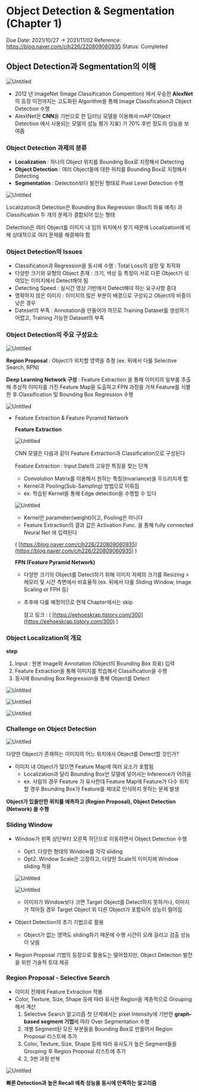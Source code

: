 # Object Detection & Segmentation (Chapter 1)

Due Date: 2021/10/27 → 2021/11/02
Reference: https://blog.naver.com/cjh226/220809060935
Status: Completed

## Object Detection과 Segmentation의 이해

![Untitled](Object%20Detection%20&%20Segmentation%20(Chapter%201)%2040f1a5e1e24545d5aa5109d7ad9a13f1/Untitled.png)

- 2012 년 ImageNet (Image Classification Competition) 에서 우승한 **AlexNet**의 등장 이전까지는 고도화된 Algorithm을 통해 Image Classification과 Object Detection 수행
- AlextNet은 **CNN**을 기반으로 한 딥러닝 모델을 이용해서 mAP (Object Detection 에서 사용되는 모델의 성능 평가 지표) 가 70% 후반 정도의 성능을 보여줌

### Object Detection 과제의 분류

- **Localization** : 하나의 Object 위치를 Bounding Box로 지정해서 Detecting
- **Object Detection** : 여러 Object들에 대한 위치를 Bounding Box로 지정해서 Detecting
- **Segmentation** : Detection보다 발전된 형태로 Pixel Level Detection 수행

![Untitled](Object%20Detection%20&%20Segmentation%20(Chapter%201)%2040f1a5e1e24545d5aa5109d7ad9a13f1/Untitled%201.png)

Localization과 Detection은 Bounding Box Regression (Box의 좌표 예측) 과 Classification 두 개의 문제가 결합되어 있는 형태

Detection은 여러 Object를 이미지 내 임의 위치에서 찾기 때문에 Localization에 비해 상대적으로 여러 문제를 해결해야 함

### Object Detection의 Issues

- Classification과 Regression을 동시에 수행 : Total Loss의 설정 및 최적화
- 다양한 크기와 유형의 Object 존재 : 크기, 색상 등 특징이 서로 다른 Object가 섞여있는 이미지에서 Detect해야 됨
- Detecting Speed : 실시간 영상 기반에서 Detect해야 하는 요구사항 증대
- 명확하지 않은 이미지 : 이미지의 많은 부분이 배경으로 구성되고 Object의 비중이 낮은 경우
- Dateset의 부족 : Annotation을 만들어야 하므로 Training Dataset를 생성하기 어렵고, Training 가능한 Dataset의 부족

### Object Detection의 주요 구성요소

![Untitled](Object%20Detection%20&%20Segmentation%20(Chapter%201)%2040f1a5e1e24545d5aa5109d7ad9a13f1/Untitled%202.png)

**Region Proposal** : Object가 위치할 영역을 추정 (ex. 뒤에서 다룰 Selective Search, RPN)

**Deep Learning Network 구성** : Feature Extraction 을 통해 이미지의 일부를 추출해 추상적 이미지를 가진 Feature Map을 도출하고 FPN 과정을 거쳐 Feature를 식별한 후 Classification 및 Bounding Box Regression 수행

![Untitled](Object%20Detection%20&%20Segmentation%20(Chapter%201)%2040f1a5e1e24545d5aa5109d7ad9a13f1/Untitled%203.png)

- Feature Extraction & Feature Pyramid Network
    
    **Feature Extraction**
    
    ![Untitled](Object%20Detection%20&%20Segmentation%20(Chapter%201)%2040f1a5e1e24545d5aa5109d7ad9a13f1/Untitled%204.png)
    
    CNN 모델은 다음과 같이 Feature Extraction과 Classification으로 구성된다
    
    Feature Extraction : Input Date의 고유한 특징을 찾는 단계
    
    - Convolution Matrix를 이용해서 원하는 특징(Invariance)을 두드러지게 함
    - Kernel과 Pooling(Sub-Sampling) 방법으로 이뤄짐
    - ex. 학습된 Kernel을 통해 Edge detection을 수행할 수 있다
    
    ![Untitled](Object%20Detection%20&%20Segmentation%20(Chapter%201)%2040f1a5e1e24545d5aa5109d7ad9a13f1/Untitled%205.png)
    
    - Kernel은 parameter(weight)이고, Pooling은 아니다
    - Feature Extraction의 결과 값은 Activation Func. 을 통해 fully connected Neural Net 에 입력된다
    
    ( [https://blog.naver.com/cjh226/220809060935](https://blog.naver.com/cjh226/220809060935) )
    
    **FPN (Feature Pyramid Network)**
    
    - 다양한 크기의 Object를 Detect하기 위해 이미지 자체의 크기를 Resizing > 메모리 및 시간 측면에서 비효율적 (ex. 뒤에서 다룰 Sliding Window, Image Scaling or FPH 등)
    - 추후에 다룰 예정이므로 현재 Chapter에서는 skip
        
        참고 링크 : ( [https://eehoeskrap.tistory.com/300](https://eehoeskrap.tistory.com/300) )
        

### Object Localization의 개요

**step**

1. Input : 원본 Image와 Annotation (Object의 Bounding Box 좌표) 입력
2. Feature Extraction을 통해 이미지를 학습해서 Classification을 수행
3. 동시에 Bounding Box Regression을 통해 Object를 Detect

![Untitled](Object%20Detection%20&%20Segmentation%20(Chapter%201)%2040f1a5e1e24545d5aa5109d7ad9a13f1/Untitled%206.png)

![Untitled](Object%20Detection%20&%20Segmentation%20(Chapter%201)%2040f1a5e1e24545d5aa5109d7ad9a13f1/Untitled%207.png)

![Untitled](Object%20Detection%20&%20Segmentation%20(Chapter%201)%2040f1a5e1e24545d5aa5109d7ad9a13f1/Untitled%208.png)

### Challenge on Object Detection

![Untitled](Object%20Detection%20&%20Segmentation%20(Chapter%201)%2040f1a5e1e24545d5aa5109d7ad9a13f1/Untitled%209.png)

다양한 Object가 존재하는 이미지의 어느 위치에서 Object를 Detect할 것인가?

- 이미지 내 Object가 많으면 Feature Map에 여러 요소가 포함됨
    - Localization과 달리 Bounding Box만 모델에 넣어서는 Inference가 어려움
    - ex. 사람의 경우 Feature 가 유사한데 Feature Map에 Feature가 다수 위치할 경우 Bounding Box가 Feature를 제대로 인식하지 못하는 문제 발생
    

**Object가 있을만한 위치를 예측하고 (Region Proposal), Object Detection (Network) 을 수행**

### Sliding Window

- Window가 왼쪽 상단부터 오른쪽 하단으로 이동하면서 Object Detection 수행
    - Opt1. 다양한 형태의 Window를 각각 sliding
    - Opt2. Window Scale은 고정하고, 다양한 Scale의 이미지에 Window sliding 적용
    
    ![Untitled](Object%20Detection%20&%20Segmentation%20(Chapter%201)%2040f1a5e1e24545d5aa5109d7ad9a13f1/Untitled%2010.png)
    
    ![Untitled](Object%20Detection%20&%20Segmentation%20(Chapter%201)%2040f1a5e1e24545d5aa5109d7ad9a13f1/Untitled%2011.png)
    
    - 이미지가 Window보다 크면 Target Object를 Detect하지 못하거나, 이미지가 작아질 경우 Target Object 외 다른 Object가 포함되어 성능이 떨어짐
- Object Detection의 초기 기법으로 활용
    - Object가 없는 영역도 sliding하기 때문에 수행 시간이 오래 걸리고 검출 성능이 낮음
- Region Proposal 기법의 등장으로 활용도는 떨어졌지만, Object Detection 발전을 위한 기술적 토대 제공

### Region Proposal - Selective Search

- 이미지 전체에 Feature Extraction 적용
- Color, Texture, Size, Shape 등에 따라 유사한 Region을 계층적으로 Grouping해서 계산
    1. Selective Search 알고리즘 첫 단계에서는 pixel Intensity에 기반한 **graph-based segment 기법**에 따라 Over Segmentation 수행
    2. 개별 Segment된 모든 부분들을 Bounding Box로 만들어서 Region Proposal 리스트에 추가
    3. Color, Texture, Size, Shape 등에 따라 유사도가 높은 Segment들을 Grouping 후 Region Proposal 리스트에 추가
    4. 2, 3번 과정 반복

![Untitled](Object%20Detection%20&%20Segmentation%20(Chapter%201)%2040f1a5e1e24545d5aa5109d7ad9a13f1/Untitled%2012.png)

**빠른 Detection과 높은 Recall 예측 성능을 동시에 만족하는 알고리즘**